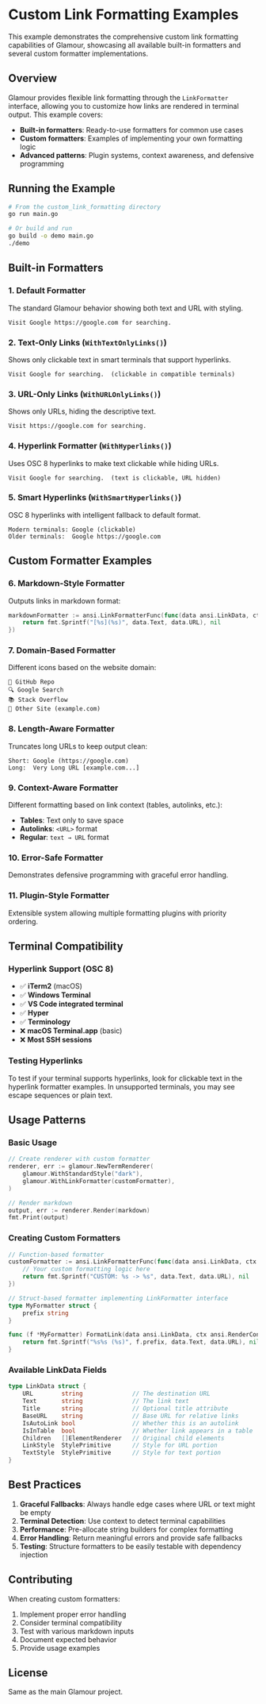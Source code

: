 # Custom Link Formatting Examples

This example demonstrates the comprehensive custom link formatting capabilities of Glamour, showcasing all available built-in formatters and several custom formatter implementations.

## Overview

Glamour provides flexible link formatting through the `LinkFormatter` interface, allowing you to customize how links are rendered in terminal output. This example covers:

- **Built-in formatters**: Ready-to-use formatters for common use cases
- **Custom formatters**: Examples of implementing your own formatting logic
- **Advanced patterns**: Plugin systems, context awareness, and defensive programming

## Running the Example

```bash
# From the custom_link_formatting directory
go run main.go

# Or build and run
go build -o demo main.go
./demo
```

## Built-in Formatters

### 1. Default Formatter
The standard Glamour behavior showing both text and URL with styling.
```
Visit Google https://google.com for searching.
```

### 2. Text-Only Links (`WithTextOnlyLinks()`)
Shows only clickable text in smart terminals that support hyperlinks.
```
Visit Google for searching.  (clickable in compatible terminals)
```

### 3. URL-Only Links (`WithURLOnlyLinks()`)
Shows only URLs, hiding the descriptive text.
```
Visit https://google.com for searching.
```

### 4. Hyperlink Formatter (`WithHyperlinks()`)
Uses OSC 8 hyperlinks to make text clickable while hiding URLs.
```
Visit Google for searching.  (text is clickable, URL hidden)
```

### 5. Smart Hyperlinks (`WithSmartHyperlinks()`)
OSC 8 hyperlinks with intelligent fallback to default format.
```
Modern terminals: Google (clickable)
Older terminals:  Google https://google.com
```

## Custom Formatter Examples

### 6. Markdown-Style Formatter
Outputs links in markdown format:
```go
markdownFormatter := ansi.LinkFormatterFunc(func(data ansi.LinkData, ctx ansi.RenderContext) (string, error) {
    return fmt.Sprintf("[%s](%s)", data.Text, data.URL), nil
})
```

### 7. Domain-Based Formatter
Different icons based on the website domain:
```
🐙 GitHub Repo
🔍 Google Search
📚 Stack Overflow
🔗 Other Site (example.com)
```

### 8. Length-Aware Formatter
Truncates long URLs to keep output clean:
```
Short: Google (https://google.com)
Long:  Very Long URL [example.com...]
```

### 9. Context-Aware Formatter
Different formatting based on link context (tables, autolinks, etc.):
- **Tables**: Text only to save space
- **Autolinks**: `<URL>` format
- **Regular**: `text → URL` format

### 10. Error-Safe Formatter
Demonstrates defensive programming with graceful error handling.

### 11. Plugin-Style Formatter
Extensible system allowing multiple formatting plugins with priority ordering.

## Terminal Compatibility

### Hyperlink Support (OSC 8)
- ✅ **iTerm2** (macOS)
- ✅ **Windows Terminal**
- ✅ **VS Code integrated terminal**
- ✅ **Hyper**
- ✅ **Terminology**
- ❌ **macOS Terminal.app** (basic)
- ❌ **Most SSH sessions**

### Testing Hyperlinks
To test if your terminal supports hyperlinks, look for clickable text in the hyperlink formatter examples. In unsupported terminals, you may see escape sequences or plain text.

## Usage Patterns

### Basic Usage
```go
// Create renderer with custom formatter
renderer, err := glamour.NewTermRenderer(
    glamour.WithStandardStyle("dark"),
    glamour.WithLinkFormatter(customFormatter),
)

// Render markdown
output, err := renderer.Render(markdown)
fmt.Print(output)
```

### Creating Custom Formatters
```go
// Function-based formatter
customFormatter := ansi.LinkFormatterFunc(func(data ansi.LinkData, ctx ansi.RenderContext) (string, error) {
    // Your custom formatting logic here
    return fmt.Sprintf("CUSTOM: %s -> %s", data.Text, data.URL), nil
})

// Struct-based formatter implementing LinkFormatter interface
type MyFormatter struct {
    prefix string
}

func (f *MyFormatter) FormatLink(data ansi.LinkData, ctx ansi.RenderContext) (string, error) {
    return fmt.Sprintf("%s%s (%s)", f.prefix, data.Text, data.URL), nil
}
```

### Available LinkData Fields
```go
type LinkData struct {
    URL        string              // The destination URL
    Text       string              // The link text
    Title      string              // Optional title attribute
    BaseURL    string              // Base URL for relative links
    IsAutoLink bool                // Whether this is an autolink
    IsInTable  bool                // Whether link appears in a table
    Children   []ElementRenderer   // Original child elements
    LinkStyle  StylePrimitive      // Style for URL portion
    TextStyle  StylePrimitive      // Style for text portion
}
```

## Best Practices

1. **Graceful Fallbacks**: Always handle edge cases where URL or text might be empty
2. **Terminal Detection**: Use context to detect terminal capabilities
3. **Performance**: Pre-allocate string builders for complex formatting
4. **Error Handling**: Return meaningful errors and provide safe fallbacks
5. **Testing**: Structure formatters to be easily testable with dependency injection

## Contributing

When creating custom formatters:
1. Implement proper error handling
2. Consider terminal compatibility
3. Test with various markdown inputs
4. Document expected behavior
5. Provide usage examples

## License

Same as the main Glamour project.
